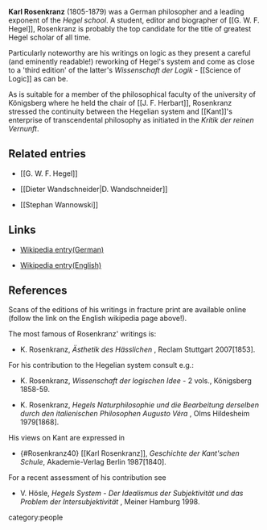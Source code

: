 

**Karl Rosenkranz** (1805-1879) was a German philosopher and a leading exponent of the _Hegel school_. A student, editor and biographer of [[G. W. F. Hegel]], Rosenkranz is probably the top candidate for the title of greatest Hegel scholar of all time.

Particularly noteworthy are his writings on logic as they present a careful (and eminently readable!) reworking of Hegel's system and come as close to a 'third edition' of the latter's _Wissenschaft der Logik_ - [[Science of Logic]] as can be.

As is suitable for a member of the philosophical faculty of the university of K&#246;nigsberg where he held the chair of [[J. F. Herbart]], Rosenkranz stressed the continuity between the Hegelian system and [[Kant]]'s enterprise of transcendental philosophy as initiated in the _Kritik der reinen Vernunft_.

## Related entries

* [[G. W. F. Hegel]]

* [[Dieter Wandschneider|D. Wandschneider]]

* [[Stephan Wannowski]]

## Links

* [Wikipedia entry(German)](http://de.wikipedia.org/wiki/Karl_Rosenkranz)

*  [Wikipedia entry(English)](http://en.wikipedia.org/wiki/Karl_Rosenkranz)


## References

Scans of the editions of his writings in fracture print are available online (follow the link on the English wikipedia page above!).

The most famous of Rosenkranz' writings is:

* K. Rosenkranz, _&#196;sthetik des H&#228;sslichen_ , Reclam Stuttgart 2007[1853].

For his contribution to the Hegelian system consult e.g.:

* K. Rosenkranz, _Wissenschaft der logischen Idee_ - 2 vols., K&#246;nigsberg 1858-59.

* K. Rosenkranz, _Hegels Naturphilosophie und die Bearbeitung derselben durch den italienischen Philosophen Augusto V&#233;ra_ , Olms Hildesheim 1979[1868].

His views on Kant are expressed in

* {#Rosenkranz40} [[Karl Rosenkranz]], _Geschichte der Kant'schen Schule_, Akademie-Verlag Berlin 1987[1840].


For a recent assessment of his contribution see

* V. H&#246;sle, _Hegels System - Der Idealismus der Subjektivit&#228;t und das Problem der Intersubjektivit&#228;t_ , Meiner Hamburg 1998.

category:people